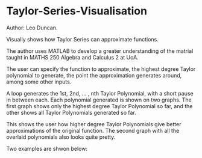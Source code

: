 # Taylor-Series-Visualisation
Author: Leo Duncan.

Visually shows how Taylor Series can approximate functions.

The author uses MATLAB to develop a greater understanding of the matrial taught in MATHS 250 Algebra and Calculus 2 at UoA.

The user can specify the function to approximate,
the highest degree Taylor polynomial to generate,
the point the approximation generates around,
among some other inputs.

A loop generates the 1st, 2nd, ... , nth Taylor Polynomial, with a short pause in between each.
Each polynomial generated is shown on two graphs.
The first graph shows only the highest degree Taylor Polynomial so far,
and the other shows all Taylor Polynomials generated so far.

This shows the user how higher degree Taylor Polynomials give better approximations of the original function.
The second graph with all the overlaid polynomials also looks quite pretty.

Two examples are shwon below:

